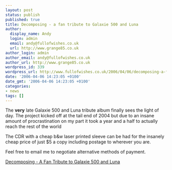 ```yaml
---
layout: post
status: publish
published: true
title: Decomposing - a fan tribute to Galaxie 500 and Luna
author:
  display_name: Andy
  login: admin
  email: andy@fullofwishes.co.uk
  url: http://www.grange85.co.uk
author_login: admin
author_email: andy@fullofwishes.co.uk
author_url: http://www.grange85.co.uk
wordpress_id: 339
wordpress_url: http://www.fullofwishes.co.uk/2006/04/06/decomposing-a-fan-tribute-to-galaxie-500-and-luna/
date: '2006-04-06 14:23:05 +0100'
date_gmt: '2006-04-06 14:23:05 +0100'
categories:
- news
tags: []
---
```

<p>The <strong>very</strong> late Galaxie 500  and Luna tribute album finally sees the light of day. The project kicked off at the tail end of 2004 but due to an insane amount of procrastination on my part it took a year and a half to actually reach the rest of the world</p>
<p>The CDR with a cheap b&w laser printed sleeve can be had for the insanely cheap price of just $5 a copy including postage to wherever you are.</p>
<p>Feel free to email me to negotiate alternative methods of payment.</p>
<p><a href="http://static.fullofwishes.co.uk/galaxie_list_tribute/">Decomposing - A Fan Tribute to Galaxie 500 and Luna</a></p>
